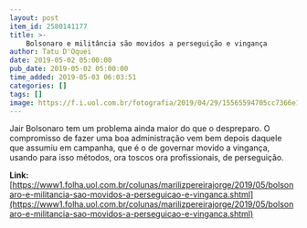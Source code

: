 ```yaml
---
layout: post
item_id: 2580141177
title: >-
    Bolsonaro e militância são movidos a perseguição e vingança
author: Tatu D'Oquei
date: 2019-05-02 05:00:00
pub_date: 2019-05-02 05:00:00
time_added: 2019-05-03 06:03:51
categories: []
tags: []
image: https://f.i.uol.com.br/fotografia/2019/04/29/15565594705cc7366e16348_1556559470_3x2_rt.jpg
---
```


Jair Bolsonaro tem um problema ainda maior do que o despreparo. O compromisso de fazer uma boa administração vem bem depois daquele que assumiu em campanha, que é o de governar movido a vingança, usando para isso métodos, ora toscos ora profissionais, de perseguição.

**Link:** [https://www1.folha.uol.com.br/colunas/marilizpereirajorge/2019/05/bolsonaro-e-militancia-sao-movidos-a-perseguicao-e-vinganca.shtml](https://www1.folha.uol.com.br/colunas/marilizpereirajorge/2019/05/bolsonaro-e-militancia-sao-movidos-a-perseguicao-e-vinganca.shtml)

